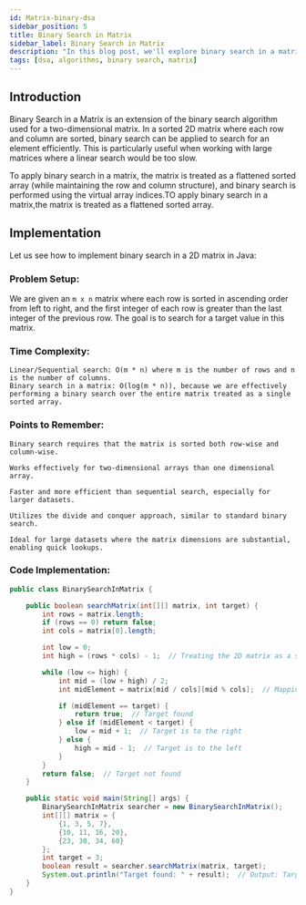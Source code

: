 ```yaml
---
id: Matrix-binary-dsa
sidebar_position: 5
title: Binary Search in Matrix
sidebar_label: Binary Search in Matrix
description: "In this blog post, we'll explore binary search in a matrix, an optimized method to find an element in a sorted 2D matrix efficiently."
tags: [dsa, algorithms, binary search, matrix]
---
```


## Introduction
Binary Search in a Matrix is an extension of the binary search algorithm used for a two-dimensional matrix. In a sorted 2D matrix where each row and column are sorted, binary search can be applied to search for an element efficiently. This is particularly useful when working with large matrices where a linear search would be too slow.

To apply binary search in a matrix, the matrix is treated as a flattened sorted array (while maintaining the row and column structure), and binary search is performed using the virtual array indices.TO apply binary search in a matrix,the matrix is treated as a flattened sorted array.

## Implementation

Let us see how to implement binary search in a 2D matrix in Java:

### Problem Setup:

We are given an `m x n` matrix where each row is sorted in ascending order from left to right, and the first integer of each row is greater than the last integer of the previous row. The goal is to search for a target value in this matrix.

### Time Complexity:

    Linear/Sequential search: O(m * n) where m is the number of rows and n is the number of columns.
    Binary search in a matrix: O(log(m * n)), because we are effectively performing a binary search over the entire matrix treated as a single sorted array.

### Points to Remember:
    Binary search requires that the matrix is sorted both row-wise and column-wise.
    
    Works effectively for two-dimensional arrays than one dimensional array.
    
    Faster and more efficient than sequential search, especially for larger datasets.
    
    Utilizes the divide and conquer approach, similar to standard binary search.
    
    Ideal for large datasets where the matrix dimensions are substantial, enabling quick lookups.
### Code Implementation:

```java
public class BinarySearchInMatrix {

    public boolean searchMatrix(int[][] matrix, int target) {
        int rows = matrix.length;
        if (rows == 0) return false;
        int cols = matrix[0].length;

        int low = 0;
        int high = (rows * cols) - 1;  // Treating the 2D matrix as a single flat array

        while (low <= high) {
            int mid = (low + high) / 2;
            int midElement = matrix[mid / cols][mid % cols];  // Mapping the 1D index back to 2D

            if (midElement == target) {
                return true;  // Target found
            } else if (midElement < target) {
                low = mid + 1;  // Target is to the right
            } else {
                high = mid - 1;  // Target is to the left
            }
        }
        return false;  // Target not found
    }

    public static void main(String[] args) {
        BinarySearchInMatrix searcher = new BinarySearchInMatrix();
        int[][] matrix = {
            {1, 3, 5, 7},
            {10, 11, 16, 20},
            {23, 30, 34, 60}
        };
        int target = 3;
        boolean result = searcher.searchMatrix(matrix, target);
        System.out.println("Target found: " + result);  // Output: Target found: true
    }
}


